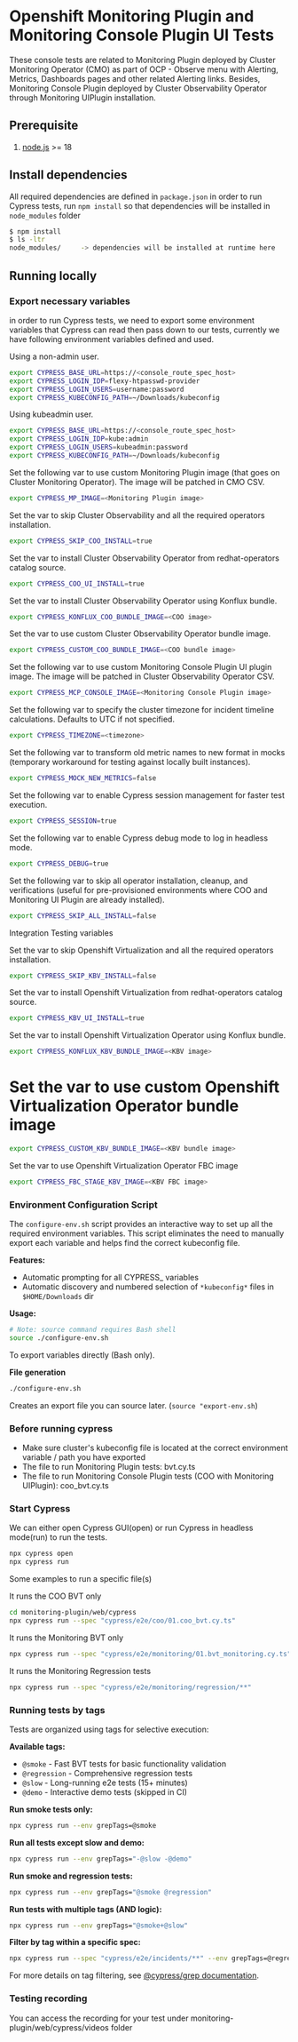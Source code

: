 # Openshift Monitoring Plugin and Monitoring Console Plugin UI Tests
These console tests are related to Monitoring Plugin deployed by Cluster Monitoring Operator (CMO) as part of OCP - Observe menu with Alerting, Metrics, Dashboards pages and other related Alerting links.
Besides, Monitoring Console Plugin deployed by Cluster Observability Operator through Monitoring UIPlugin installation. 

## Prerequisite
1. [node.js](https://nodejs.org/) >= 18


## Install dependencies
All required dependencies are defined in `package.json` in order to run Cypress tests, run `npm install` so that dependencies will be installed in `node_modules` folder
```bash
$ npm install
$ ls -ltr
node_modules/     -> dependencies will be installed at runtime here
```

## Running locally

### Export necessary variables
in order to run Cypress tests, we need to export some environment variables that Cypress can read then pass down to our tests, currently we have following environment variables defined and used. 

Using a non-admin user.
```bash
export CYPRESS_BASE_URL=https://<console_route_spec_host>
export CYPRESS_LOGIN_IDP=flexy-htpasswd-provider
export CYPRESS_LOGIN_USERS=username:password
export CYPRESS_KUBECONFIG_PATH=~/Downloads/kubeconfig
```
Using kubeadmin user.
```bash
export CYPRESS_BASE_URL=https://<console_route_spec_host>
export CYPRESS_LOGIN_IDP=kube:admin
export CYPRESS_LOGIN_USERS=kubeadmin:password
export CYPRESS_KUBECONFIG_PATH=~/Downloads/kubeconfig
```
Set the following var to use custom Monitoring Plugin image (that goes on Cluster Monitoring Operator). The image will be patched in CMO CSV.
```bash
export CYPRESS_MP_IMAGE=<Monitoring Plugin image>
```

Set the var to skip Cluster Observability and all the required operators installation.
```bash
export CYPRESS_SKIP_COO_INSTALL=true
```

Set the var to install Cluster Observability Operator from redhat-operators catalog source.
```bash
export CYPRESS_COO_UI_INSTALL=true
```

Set the var to install Cluster Observability Operator using Konflux bundle.
```bash
export CYPRESS_KONFLUX_COO_BUNDLE_IMAGE=<COO image>
```
Set the var to use custom Cluster Observability Operator bundle image.
```bash
export CYPRESS_CUSTOM_COO_BUNDLE_IMAGE=<COO bundle image>
```

Set the following var to use custom Monitoring Console Plugin UI plugin image. The image will be patched in Cluster Observability Operator CSV.
```bash
export CYPRESS_MCP_CONSOLE_IMAGE=<Monitoring Console Plugin image>
```

Set the following var to specify the cluster timezone for incident timeline calculations. Defaults to UTC if not specified.
```bash
export CYPRESS_TIMEZONE=<timezone>
```

Set the following var to transform old metric names to new format in mocks (temporary workaround for testing against locally built instances).
```bash
export CYPRESS_MOCK_NEW_METRICS=false
```

Set the following var to enable Cypress session management for faster test execution.
```bash
export CYPRESS_SESSION=true
```

Set the following var to enable Cypress debug mode to log in headless mode.
```bash
export CYPRESS_DEBUG=true
```

Set the following var to skip all operator installation, cleanup, and verifications (useful for pre-provisioned environments where COO and Monitoring UI Plugin are already installed).
```bash
export CYPRESS_SKIP_ALL_INSTALL=false
```

Integration Testing variables

Set the var to skip Openshift Virtualization and all the required operators installation.
```bash
export CYPRESS_SKIP_KBV_INSTALL=false
```

Set the var to install Openshift Virtualization from redhat-operators catalog source.
```bash
export CYPRESS_KBV_UI_INSTALL=true
```

Set the var to install Openshift Virtualization Operator using Konflux bundle.
```bash
export CYPRESS_KONFLUX_KBV_BUNDLE_IMAGE=<KBV image>
```

# Set the var to use custom Openshift Virtualization Operator bundle image
```bash
export CYPRESS_CUSTOM_KBV_BUNDLE_IMAGE=<KBV bundle image>
```

Set the var to use Openshift Virtualization Operator FBC image
```bash
export CYPRESS_FBC_STAGE_KBV_IMAGE=<KBV FBC image>
```

### Environment Configuration Script

The `configure-env.sh` script provides an interactive way to set up all the required environment variables. This script eliminates the need to manually export each variable and helps find the correct kubeconfig file.

**Features:**
- Automatic prompting for all CYPRESS_ variables
- Automatic discovery and numbered selection of `*kubeconfig*` files in `$HOME/Downloads` dir

**Usage:**
```bash
# Note: source command requires Bash shell
source ./configure-env.sh
```
To export variables directly (Bash only).

**File generation**
```bash
./configure-env.sh
```
Creates an export file you can source later. (`source "export-env.sh`)


### Before running cypress
- Make sure cluster's kubeconfig file is located at the correct environment variable / path you have exported
- The file to run Monitoring Plugin tests: bvt.cy.ts
- The file to run Monitoring Console Plugin tests (COO with Monitoring UIPlugin): coo_bvt.cy.ts

### Start Cypress
We can either open Cypress GUI(open) or run Cypress in headless mode(run) to run the tests.
```bash
npx cypress open
npx cypress run
```

Some examples to run a specific file(s)

It runs the COO BVT only
```bash
cd monitoring-plugin/web/cypress
npx cypress run --spec "cypress/e2e/coo/01.coo_bvt.cy.ts"
```

It runs the Monitoring BVT only
```bash
npx cypress run --spec "cypress/e2e/monitoring/01.bvt_monitoring.cy.ts"
```

It runs the Monitoring Regression tests
```bash
npx cypress run --spec "cypress/e2e/monitoring/regression/**"
```

### Running tests by tags

Tests are organized using tags for selective execution:

**Available tags:**
- `@smoke` - Fast BVT tests for basic functionality validation
- `@regression` - Comprehensive regression tests
- `@slow` - Long-running e2e tests (15+ minutes)
- `@demo` - Interactive demo tests (skipped in CI)

**Run smoke tests only:**
```bash
npx cypress run --env grepTags=@smoke
```

**Run all tests except slow and demo:**
```bash
npx cypress run --env grepTags="-@slow -@demo"
```

**Run smoke and regression tests:**
```bash
npx cypress run --env grepTags="@smoke @regression"
```

**Run tests with multiple tags (AND logic):**
```bash
npx cypress run --env grepTags="@smoke+@slow"
```

**Filter by tag within a specific spec:**
```bash
npx cypress run --spec "cypress/e2e/incidents/**" --env grepTags=@regression
```

For more details on tag filtering, see [@cypress/grep documentation](https://github.com/cypress-io/cypress/tree/develop/npm/grep).

### Testing recording
You can access the recording for your test under monitoring-plugin/web/cypress/videos folder